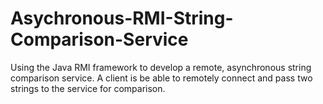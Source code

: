 # Asychronous-RMI-String-Comparison-Service
Using the Java RMI framework to develop a remote, asynchronous string comparison service. A client is be able to remotely connect and pass two strings to the service for comparison.
